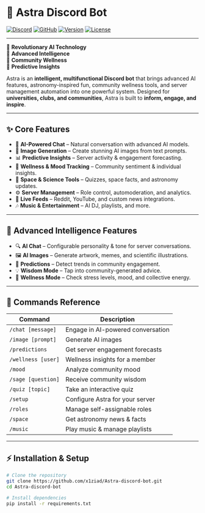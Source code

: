 # 🌌 Astra Discord Bot

[![Discord](https://img.shields.io/badge/Discord-Join%20Server-7289da?style=for-the-badge&logo=discord&logoColor=white)](https://discord.gg/pdxPDhjS)
[![GitHub](https://img.shields.io/badge/GitHub-Repository-181717?style=for-the-badge&logo=github&logoColor=white)](https://github.com/x1ziad/Astra-discord-bot)
[![Version](https://img.shields.io/badge/Version-v2.0.0-blue?style=for-the-badge)](https://github.com/x1ziad/Astra-discord-bot/releases)
[![License](https://img.shields.io/badge/License-AGPL--3.0-green?style=for-the-badge)](LICENSE)

---

🎯 **Revolutionary AI Technology**  
🧠 **Advanced Intelligence**  
💚 **Community Wellness**  
🔮 **Predictive Insights**

Astra is an **intelligent, multifunctional Discord bot** that brings advanced AI features, astronomy-inspired fun, community wellness tools, and server management automation into one powerful system. Designed for **universities, clubs, and communities**, Astra is built to **inform, engage, and inspire**.

---

## ✨ Core Features

- 🧠 **AI-Powered Chat** – Natural conversation with advanced AI models.
- 🎨 **Image Generation** – Create stunning AI images from text prompts.
- 📊 **Predictive Insights** – Server activity & engagement forecasting.
- 💚 **Wellness & Mood Tracking** – Community sentiment & individual insights.
- 🌌 **Space & Science Tools** – Quizzes, space facts, and astronomy updates.
- ⚙️ **Server Management** – Role control, automoderation, and analytics.
- 📡 **Live Feeds** – Reddit, YouTube, and custom news integrations.
- 🎶 **Music & Entertainment** – AI DJ, playlists, and more.

---

## 🧠 Advanced Intelligence Features

- 🔍 **AI Chat** – Configurable personality & tone for server conversations.
- 🖼 **AI Images** – Generate artwork, memes, and scientific illustrations.
- 🔮 **Predictions** – Detect trends in community engagement.
- 💡 **Wisdom Mode** – Tap into community-generated advice.
- 🧘 **Wellness Mode** – Check stress levels, mood, and collective energy.

---

## 📖 Commands Reference

| Command            | Description                       |
| ------------------ | --------------------------------- |
| `/chat [message]`  | Engage in AI-powered conversation |
| `/image [prompt]`  | Generate AI images                |
| `/predictions`     | Get server engagement forecasts   |
| `/wellness [user]` | Wellness insights for a member    |
| `/mood`            | Analyze community mood            |
| `/sage [question]` | Receive community wisdom          |
| `/quiz [topic]`    | Take an interactive quiz          |
| `/setup`           | Configure Astra for your server   |
| `/roles`           | Manage self-assignable roles      |
| `/space`           | Get astronomy news & facts        |
| `/music`           | Play music & manage playlists     |

---

## ⚡ Installation & Setup

```bash
# Clone the repository
git clone https://github.com/x1ziad/Astra-discord-bot.git
cd Astra-discord-bot

# Install dependencies
pip install -r requirements.txt

```
